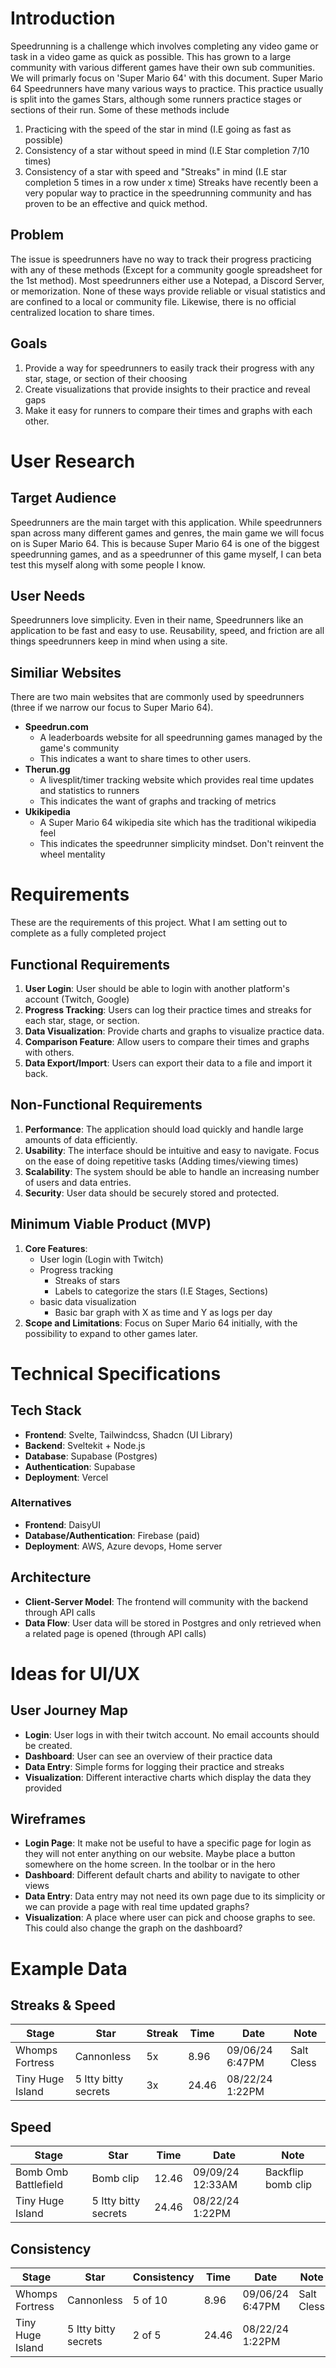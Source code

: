 # Introduction
Speedrunning is a challenge which involves completing any video game or task in a video game as quick as possible. This has grown to a large community with various different games have their own sub communities. We will primarly focus on 'Super Mario 64' with this document.
Super Mario 64 Speedrunners have many various ways to practice. This practice usually is split into the games Stars, although some runners practice stages or sections of their run. Some of these methods include 
1. Practicing with the speed of the star in mind (I.E going as fast as possible)
2. Consistency of a star without speed in mind (I.E Star completion 7/10 times)
3. Consistency of a star with speed and "Streaks" in mind (I.E star completion 5 times in a row under x time)
Streaks have recently been a very popular way to practice in the speedrunning community and has proven to be an effective and quick method. 

## Problem
The issue is speedrunners have no way to track their progress practicing with any of these methods (Except for a community google spreadsheet for the 1st method). Most speedrunners either use a Notepad, a Discord Server, or memorization. None of these ways provide reliable or visual statistics and are confined to a local or community file. Likewise, there is no official centralized location to share times.

## Goals
1. Provide a way for speedrunners to easily track their progress with any star, stage, or section of their choosing
2. Create visualizations that provide insights to their practice and reveal gaps
3. Make it easy for runners to compare their times and graphs with each other.

# User Research
## Target Audience
Speedrunners are the main target with this application. While speedrunners span across many different games and genres, the main game we will focus on is Super Mario 64. This is because Super Mario 64 is one of the biggest speedrunning games, and as a speedrunner of this game myself, I can beta test this myself along with some people I know.

## User Needs
Speedrunners love simplicity. Even in their name, Speedrunners like an application to be fast and easy to use. Reusability, speed, and friction are all things speedrunners keep in mind when using a site. 

## Similiar Websites
There are two main websites that are commonly used by speedrunners (three if we narrow our focus to Super Mario 64).
- **Speedrun.com**
	- A leaderboards website for all speedrunning games managed by the game's community
	- This indicates a want to share times to other users.
- **Therun.gg**
	- A livesplit/timer tracking website which provides real time updates and statistics to runners
	- This indicates the want of graphs and tracking of metrics
- **Ukikipedia**
	- A Super Mario 64 wikipedia site which has the traditional wikipedia feel
	- This indicates the speedrunner simplicity mindset. Don't reinvent the wheel mentality
# Requirements
These are the requirements of this project. What I am setting out to complete as a fully completed project
## Functional Requirements

1. **User Login**: User should be able to login with another platform's account (Twitch, Google)
2. **Progress Tracking**: Users can log their practice times and streaks for each star, stage, or section.
3. **Data Visualization**: Provide charts and graphs to visualize practice data.
4. **Comparison Feature**: Allow users to compare their times and graphs with others.
5. **Data Export/Import**: Users can export their data to a file and import it back.

## Non-Functional Requirements

1. **Performance**: The application should load quickly and handle large amounts of data efficiently.
2. **Usability**: The interface should be intuitive and easy to navigate. Focus on the ease of doing repetitive tasks (Adding times/viewing times)
3. **Scalability**: The system should be able to handle an increasing number of users and data entries.
4. **Security**: User data should be securely stored and protected.

## Minimum Viable Product (MVP)

1. **Core Features**: 
	- User login (Login with Twitch)
	- Progress tracking
		- Streaks of stars
		- Labels to categorize the stars (I.E Stages, Sections)
	- basic data visualization 
		- Basic bar graph with X as time and Y as logs per day
1. **Scope and Limitations**: Focus on Super Mario 64 initially, with the possibility to expand to other games later.

# Technical Specifications

## Tech Stack
- **Frontend**: Svelte, Tailwindcss, Shadcn (UI Library)
- **Backend**: Sveltekit + Node.js
- **Database**: Supabase (Postgres)
- **Authentication**: Supabase 
- **Deployment**: Vercel
### Alternatives
- **Frontend**: DaisyUI
- **Database/Authentication**: Firebase (paid)
- **Deployment**: AWS, Azure devops, Home server

## Architecture
- **Client-Server Model**: The frontend will community with the backend through API calls
- **Data Flow**: User data will be stored in Postgres and only retrieved when a related page is opened (through API calls)

# Ideas for UI/UX
## User Journey Map
- **Login**: User logs in with their twitch account. No email accounts should be created.  
- **Dashboard**: User can see an overview of their practice data
- **Data Entry**: Simple forms for logging their practice and streaks
- **Visualization**: Different interactive charts which display the data they provided

## Wireframes
- **Login Page**: It make not be useful to have a specific page for login as they will not enter anything on our website. Maybe place a button somewhere on the home screen. In the toolbar or in the hero
- **Dashboard**: Different default charts and ability to navigate to other views
- **Data Entry**: Data entry may not need its own page due to its simplicity or we can provide a page with real time updated graphs?
- **Visualization**: A place where user can pick and choose graphs to see. This could also change the graph on the dashboard?


# Example Data

## Streaks & Speed

| Stage            | Star                 | Streak | Time  | Date            | Note       |
| ---------------- | -------------------- | ------ | ----- | --------------- | ---------- |
| Whomps Fortress  | Cannonless           | 5x     | 8.96  | 09/06/24 6:47PM | Salt Cless |
| Tiny Huge Island | 5 Itty bitty secrets | 3x     | 24.46 | 08/22/24 1:22PM |            |
## Speed

| Stage                | Star                 | Time  | Date             | Note               |
| -------------------- | -------------------- | ----- | ---------------- | ------------------ |
| Bomb Omb Battlefield | Bomb clip            | 12.46 | 09/09/24 12:33AM | Backflip bomb clip |
| Tiny Huge Island     | 5 Itty bitty secrets | 24.46 | 08/22/24 1:22PM  |                    |
## Consistency
| Stage            | Star                 | Consistency | Time  | Date            | Note       |
| ---------------- | -------------------- | ----------- | ----- | --------------- | ---------- |
| Whomps Fortress  | Cannonless           | 5 of 10     | 8.96  | 09/06/24 6:47PM | Salt Cless |
| Tiny Huge Island | 5 Itty bitty secrets | 2 of 5      | 24.46 | 08/22/24 1:22PM |            |
